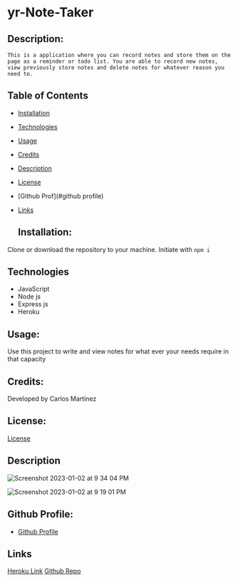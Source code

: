 # yr-Note-Taker
  
   ## Description:

    This is a application where you can record notes and store them on the page as a reminder or todo list. You are able to record new notes, view previously store notes and delete notes for whatever reason you need to.


   ## Table of Contents

  - [Installation](#installation)
  - [Technologies](#technologies)
  - [Usage](#usage)
  - [Credits](#credits)
  - [Description](#description)
  - [License](#license)
  - [Github Prof](#github profile)
  - [Links](#links)

    ## Installation:

  Clone or download the repository to your machine. Initiate with ```npm i```


  ## Technologies
  - JavaScript
  - Node js
  - Express js
  - Heroku
  
  ## Usage:

  Use this project to write and view notes for what ever your needs require in that capacity


  ## Credits:

  Developed by Carlos Martinez


  ## License:

  [License](https://opensource.org/licenses/MIT)

  ## Description

![Screenshot 2023-01-02 at 9 34 04 PM](https://user-images.githubusercontent.com/111701536/210293842-004513a8-423b-492b-9303-02a0d21d4906.jpeg)

![Screenshot 2023-01-02 at 9 19 01 PM](https://user-images.githubusercontent.com/111701536/210293863-b1ef09f4-1bf7-4dbb-9f11-ffbddf973e26.jpeg)



  ## Github Profile:

  - [Github Profile](https://github.com/ch4r1i3)


  ## Links
  [Heroku Link](https://yr-note-taker.herokuapp.com/)
  [Github Repo](https://github.com/ch4r1i3/yr-Note-Taker.git)
